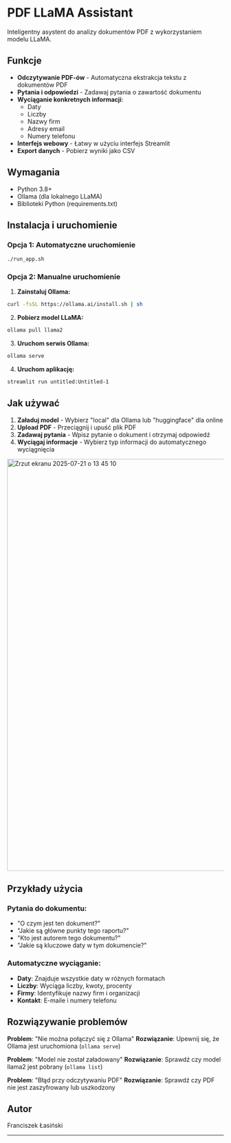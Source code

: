 # PDF LLaMA Assistant

Inteligentny asystent do analizy dokumentów PDF z wykorzystaniem modelu LLaMA.

## Funkcje

- **Odczytywanie PDF-ów** - Automatyczna ekstrakcja tekstu z dokumentów PDF
- **Pytania i odpowiedzi** - Zadawaj pytania o zawartość dokumentu
- **Wyciąganie konkretnych informacji**:
  - Daty
  - Liczby
  - Nazwy firm
  - Adresy email
  - Numery telefonu
- **Interfejs webowy** - Łatwy w użyciu interfejs Streamlit
- **Export danych** - Pobierz wyniki jako CSV

## Wymagania

- Python 3.8+
- Ollama (dla lokalnego LLaMA)
- Biblioteki Python (requirements.txt)

## Instalacja i uruchomienie

### Opcja 1: Automatyczne uruchomienie
```bash
./run_app.sh
```

### Opcja 2: Manualne uruchomienie

1. **Zainstaluj Ollama:**
```bash
curl -fsSL https://ollama.ai/install.sh | sh
```

2. **Pobierz model LLaMA:**
```bash
ollama pull llama2
```

3. **Uruchom serwis Ollama:**
```bash
ollama serve
```

4. **Uruchom aplikację:**
```bash
streamlit run untitled:Untitled-1
```

## Jak używać

1. **Załaduj model** - Wybierz "local" dla Ollama lub "huggingface" dla online
2. **Upload PDF** - Przeciągnij i upuść plik PDF
3. **Zadawaj pytania** - Wpisz pytanie o dokument i otrzymaj odpowiedź
4. **Wyciągaj informacje** - Wybierz typ informacji do automatycznego wyciągnięcia


<img width="1470" height="956" alt="Zrzut ekranu 2025-07-21 o 13 45 10" src="https://github.com/user-attachments/assets/6e5e6ed2-333c-491e-9641-92c4786773e2" />


## Przykłady użycia

### Pytania do dokumentu:
- "O czym jest ten dokument?"
- "Jakie są główne punkty tego raportu?"
- "Kto jest autorem tego dokumentu?"
- "Jakie są kluczowe daty w tym dokumencie?"

### Automatyczne wyciąganie:
- **Daty**: Znajduje wszystkie daty w różnych formatach
- **Liczby**: Wyciąga liczby, kwoty, procenty
- **Firmy**: Identyfikuje nazwy firm i organizacji
- **Kontakt**: E-maile i numery telefonu

## Rozwiązywanie problemów

**Problem**: "Nie można połączyć się z Ollama"
**Rozwiązanie**: Upewnij się, że Ollama jest uruchomiona (`ollama serve`)

**Problem**: "Model nie został załadowany"
**Rozwiązanie**: Sprawdź czy model llama2 jest pobrany (`ollama list`)

**Problem**: "Błąd przy odczytywaniu PDF"
**Rozwiązanie**: Sprawdź czy PDF nie jest zaszyfrowany lub uszkodzony

## Autor
Franciszek Łasiński 

--------
